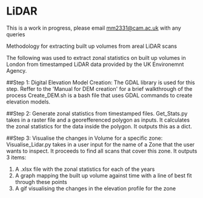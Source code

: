 # LiDAR

This is a work in progress, please email mm2331@cam.ac.uk with any queries

Methodology for extracting built up volumes from areal LiDAR scans

The following was used to extract zonal statistics on built up volumes in London from timestamped LiDAR data provided by the UK Environemnt Agency.

##Step 1: 
Digital Elevation Model Creation:
  The GDAL library is used for this step.
  Reffer to the 'Manual for DEM creation' for a brief walkthrough of the process
  Create_DEM.sh is a bash file that uses GDAL commands to create elevation models.

##Step 2:
Generate zonal statistics from timestamped files.
Get_Stats.py takes in a raster file and a georefferenced polygon as inputs. 
It calculates the zonal statistics for the data inside the polygon. It outputs this as a dict.

##Step 3: 
Visualise the changes in Volume for a specific zone:
Visualise_Lidar.py takes in a user input for the name of a Zone that the user wants to inspect.
It proceeds to find all scans that cover this zone. 
It outputs 3 items:
 
1. A .xlsx file with the zonal statistics for each of the years
2. A graph mapping the built up volume against time with a line of best fit through these points
3. A gif visualising the changes in the elevation profile for the zone
  
 

